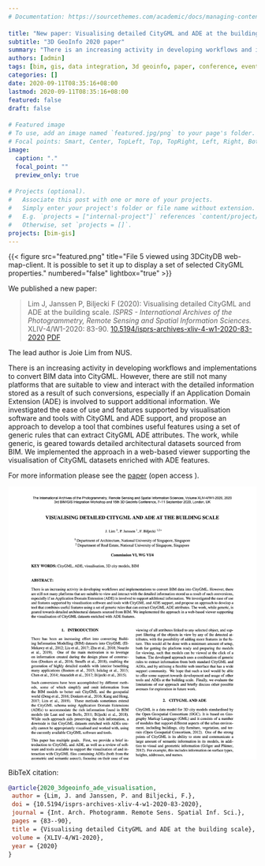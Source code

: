 ```yaml
---
# Documentation: https://sourcethemes.com/academic/docs/managing-content/

title: "New paper: Visualising detailed CityGML and ADE at the building scale"
subtitle: "3D GeoInfo 2020 paper"
summary: "There is an increasing activity in developing workflows and implementations to convert BIM data into CityGML. However, there are still not many platforms that are suitable to view and interact with the detailed information stored as a result of such conversions, especially if an Application Domain Extension (ADE) is involved to support additional information."
authors: [admin]
tags: [bim, gis, data integration, 3d geoinfo, paper, conference, events]
categories: []
date: 2020-09-11T08:35:16+08:00
lastmod: 2020-09-11T08:35:16+08:00
featured: false
draft: false

# Featured image
# To use, add an image named `featured.jpg/png` to your page's folder.
# Focal points: Smart, Center, TopLeft, Top, TopRight, Left, Right, BottomLeft, Bottom, BottomRight.
image:
  caption: "."
  focal_point: ""
  preview_only: true

# Projects (optional).
#   Associate this post with one or more of your projects.
#   Simply enter your project's folder or file name without extension.
#   E.g. `projects = ["internal-project"]` references `content/project/deep-learning/index.md`.
#   Otherwise, set `projects = []`.
projects: [bim-gis]
---
```


{{< figure src="featured.png" title="File 5 viewed using 3DCityDB web-map-client. It is possible to set it up to display a set of selected CityGML properties." numbered="false" lightbox="true" >}}

We published a new paper:

> Lim J, Janssen P, Biljecki F (2020): Visualising detailed CityGML and ADE at the building scale. _ISPRS - International Archives of the Photogrammetry, Remote Sensing and Spatial Information Sciences._ XLIV-4/W1-2020: 83-90. [<i class="ai ai-doi-square ai"></i> 10.5194/isprs-archives-xliv-4-w1-2020-83-2020](https://doi.org/10.5194/isprs-archives-xliv-4-w1-2020-83-2020) [<i class="far fa-file-pdf"></i> PDF](/publication/2020-3-dgeoinfo-ade-visualisation/2020-3-dgeoinfo-ade-visualisation.pdf) <i class="ai ai-open-access-square ai"></i>

The lead author is Joie Lim from NUS.

There is an increasing activity in developing workflows and implementations to convert BIM data into CityGML. However, there are still not many platforms that are suitable to view and interact with the detailed information stored as a result of such conversions, especially if an Application Domain Extension (ADE) is involved to support additional information. We investigated the ease of use and features supported by visualisation software and tools with CityGML and ADE support, and propose an approach to develop a tool that combines useful features using a set of generic rules that can extract CityGML ADE attributes. The work, while generic, is geared towards detailed architectural datasets sourced from BIM. We implemented the approach in a web-based viewer supporting the visualisation of CityGML datasets enriched with ADE features.


For more information please see the [paper](/publication/2020-3-dgeoinfo-ade-visualisation/) (open access <i class="ai ai-open-access-square ai"></i>).

[![](page-one.png)](/publication/2020-3-dgeoinfo-ade-visualisation/)


BibTeX citation:
```bibtex
@article{2020_3dgeoinfo_ade_visualisation,
 author = {Lim, J. and Janssen, P. and Biljecki, F.},
 doi = {10.5194/isprs-archives-xliv-4-w1-2020-83-2020},
 journal = {Int. Arch. Photogramm. Remote Sens. Spatial Inf. Sci.},
 pages = {83--90},
 title = {Visualising detailed CityGML and ADE at the building scale},
 volume = {XLIV-4/W1-2020},
 year = {2020}
}
```


